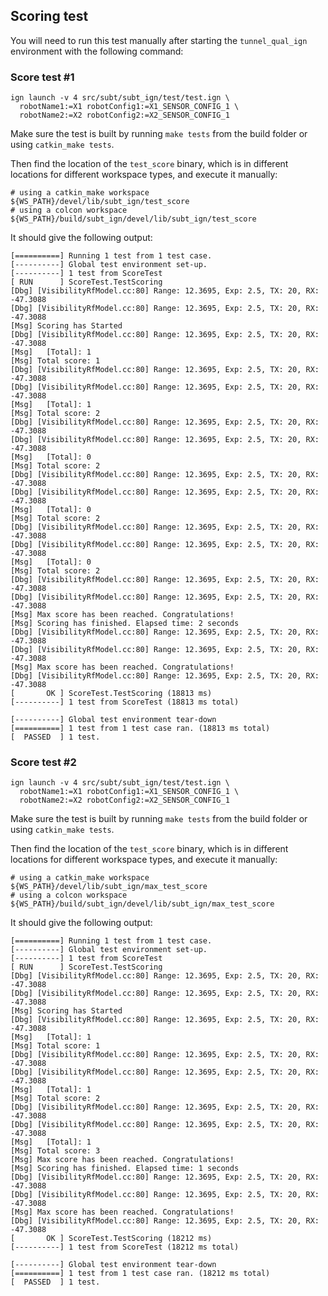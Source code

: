 ## Scoring test

You will need to run this test manually after starting the
`tunnel_qual_ign` environment with the following command:

### Score test #1

~~~
ign launch -v 4 src/subt/subt_ign/test/test.ign \
  robotName1:=X1 robotConfig1:=X1_SENSOR_CONFIG_1 \
  robotName2:=X2 robotConfig2:=X2_SENSOR_CONFIG_1
~~~

Make sure the test is built by running `make tests` from the build folder
or using `catkin_make tests`.

Then find the location of the `test_score` binary, which is in different
locations for different workspace types, and execute it manually:

~~~
# using a catkin_make workspace
${WS_PATH}/devel/lib/subt_ign/test_score
# using a colcon workspace
${WS_PATH}/build/subt_ign/devel/lib/subt_ign/test_score
~~~

It should give the following output:

~~~
[==========] Running 1 test from 1 test case.
[----------] Global test environment set-up.
[----------] 1 test from ScoreTest
[ RUN      ] ScoreTest.TestScoring
[Dbg] [VisibilityRfModel.cc:80] Range: 12.3695, Exp: 2.5, TX: 20, RX: -47.3088
[Dbg] [VisibilityRfModel.cc:80] Range: 12.3695, Exp: 2.5, TX: 20, RX: -47.3088
[Msg] Scoring has Started
[Dbg] [VisibilityRfModel.cc:80] Range: 12.3695, Exp: 2.5, TX: 20, RX: -47.3088
[Msg]   [Total]: 1
[Msg] Total score: 1
[Dbg] [VisibilityRfModel.cc:80] Range: 12.3695, Exp: 2.5, TX: 20, RX: -47.3088
[Dbg] [VisibilityRfModel.cc:80] Range: 12.3695, Exp: 2.5, TX: 20, RX: -47.3088
[Msg]   [Total]: 1
[Msg] Total score: 2
[Dbg] [VisibilityRfModel.cc:80] Range: 12.3695, Exp: 2.5, TX: 20, RX: -47.3088
[Dbg] [VisibilityRfModel.cc:80] Range: 12.3695, Exp: 2.5, TX: 20, RX: -47.3088
[Msg]   [Total]: 0
[Msg] Total score: 2
[Dbg] [VisibilityRfModel.cc:80] Range: 12.3695, Exp: 2.5, TX: 20, RX: -47.3088
[Dbg] [VisibilityRfModel.cc:80] Range: 12.3695, Exp: 2.5, TX: 20, RX: -47.3088
[Msg]   [Total]: 0
[Msg] Total score: 2
[Dbg] [VisibilityRfModel.cc:80] Range: 12.3695, Exp: 2.5, TX: 20, RX: -47.3088
[Dbg] [VisibilityRfModel.cc:80] Range: 12.3695, Exp: 2.5, TX: 20, RX: -47.3088
[Msg]   [Total]: 0
[Msg] Total score: 2
[Dbg] [VisibilityRfModel.cc:80] Range: 12.3695, Exp: 2.5, TX: 20, RX: -47.3088
[Dbg] [VisibilityRfModel.cc:80] Range: 12.3695, Exp: 2.5, TX: 20, RX: -47.3088
[Msg] Max score has been reached. Congratulations!
[Msg] Scoring has finished. Elapsed time: 2 seconds
[Dbg] [VisibilityRfModel.cc:80] Range: 12.3695, Exp: 2.5, TX: 20, RX: -47.3088
[Dbg] [VisibilityRfModel.cc:80] Range: 12.3695, Exp: 2.5, TX: 20, RX: -47.3088
[Msg] Max score has been reached. Congratulations!
[Dbg] [VisibilityRfModel.cc:80] Range: 12.3695, Exp: 2.5, TX: 20, RX: -47.3088
[       OK ] ScoreTest.TestScoring (18813 ms)
[----------] 1 test from ScoreTest (18813 ms total)

[----------] Global test environment tear-down
[==========] 1 test from 1 test case ran. (18813 ms total)
[  PASSED  ] 1 test.

~~~

### Score test #2

~~~
ign launch -v 4 src/subt/subt_ign/test/test.ign \
  robotName1:=X1 robotConfig1:=X1_SENSOR_CONFIG_1 \
  robotName2:=X2 robotConfig2:=X2_SENSOR_CONFIG_1
~~~

Make sure the test is built by running `make tests` from the build folder
or using `catkin_make tests`.

Then find the location of the `test_score` binary, which is in different
locations for different workspace types, and execute it manually:

~~~
# using a catkin_make workspace
${WS_PATH}/devel/lib/subt_ign/max_test_score
# using a colcon workspace
${WS_PATH}/build/subt_ign/devel/lib/subt_ign/max_test_score
~~~

It should give the following output:

~~~
[==========] Running 1 test from 1 test case.
[----------] Global test environment set-up.
[----------] 1 test from ScoreTest
[ RUN      ] ScoreTest.TestScoring
[Dbg] [VisibilityRfModel.cc:80] Range: 12.3695, Exp: 2.5, TX: 20, RX: -47.3088
[Dbg] [VisibilityRfModel.cc:80] Range: 12.3695, Exp: 2.5, TX: 20, RX: -47.3088
[Msg] Scoring has Started
[Dbg] [VisibilityRfModel.cc:80] Range: 12.3695, Exp: 2.5, TX: 20, RX: -47.3088
[Msg]   [Total]: 1
[Msg] Total score: 1
[Dbg] [VisibilityRfModel.cc:80] Range: 12.3695, Exp: 2.5, TX: 20, RX: -47.3088
[Dbg] [VisibilityRfModel.cc:80] Range: 12.3695, Exp: 2.5, TX: 20, RX: -47.3088
[Msg]   [Total]: 1
[Msg] Total score: 2
[Dbg] [VisibilityRfModel.cc:80] Range: 12.3695, Exp: 2.5, TX: 20, RX: -47.3088
[Dbg] [VisibilityRfModel.cc:80] Range: 12.3695, Exp: 2.5, TX: 20, RX: -47.3088
[Msg]   [Total]: 1
[Msg] Total score: 3
[Msg] Max score has been reached. Congratulations!
[Msg] Scoring has finished. Elapsed time: 1 seconds
[Dbg] [VisibilityRfModel.cc:80] Range: 12.3695, Exp: 2.5, TX: 20, RX: -47.3088
[Dbg] [VisibilityRfModel.cc:80] Range: 12.3695, Exp: 2.5, TX: 20, RX: -47.3088
[Msg] Max score has been reached. Congratulations!
[Dbg] [VisibilityRfModel.cc:80] Range: 12.3695, Exp: 2.5, TX: 20, RX: -47.3088
[       OK ] ScoreTest.TestScoring (18212 ms)
[----------] 1 test from ScoreTest (18212 ms total)

[----------] Global test environment tear-down
[==========] 1 test from 1 test case ran. (18212 ms total)
[  PASSED  ] 1 test.

~~~
